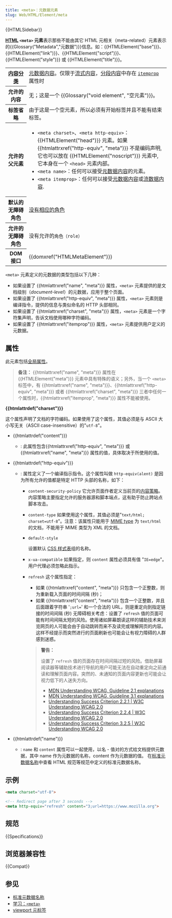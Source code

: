 ```yaml
---
title: <meta>：元数据元素
slug: Web/HTML/Element/meta
---
```


{{HTMLSidebar}}

**[HTML](/zh-CN/docs/Web/HTML) `<meta>` 元素**表示那些不能由其它 HTML 元相关（meta-related）元素表示的{{Glossary("Metadata","元数据")}}信息。如：{{HTMLElement("base")}}、{{HTMLElement("link")}}、{{HTMLElement("script")}}、{{HTMLElement("style")}} 或 {{HTMLElement("title")}}。

<table class="properties">
  <tbody>
    <tr>
      <th>
        <a href="/zh-CN/docs/Web/Guide/HTML/Content_categories"
          >内容分类</a
        >
      </th>
      <td>
        <a href="/zh-CN/docs/Web/Guide/HTML/Content_categories#元数据内容"
          >元数据内容</a
        >。仅限于<a href="/zh-CN/docs/Web/Guide/HTML/Content_categories#流式内容"
          >流式内容</a
        >，<a href="/zh-CN/docs/Web/Guide/HTML/Content_categories#分段内容"
          >分段内容</a
        >中存在 <a href="/zh-CN/docs/Web/HTML/Global_attributes/itemprop"><code>itemprop</code></a> 属性时
      </td>
    </tr>
    <tr>
      <th>允许的内容</th>
      <td>无；这是一个 {{Glossary("void element", "空元素")}}。</td>
    </tr>
    <tr>
      <th>标签省略</th>
      <td>
        由于这是一个空元素，所以必须有开始标签并且不能有结束标签。
      </td>
    </tr>
    <tr>
      <th>允许的父元素</th>
      <td>
        <ul>
          <li>
            <code>&#x3C;meta charset></code>、<code
            >&#x3C;meta http-equiv></code>：{{HTMLElement("head")}} 元素。如果
            {{htmlattrxref("http-equiv", "meta")}} 不是编码声明, 它也可以放在
            {{HTMLElement("noscript")}} 元素中, 它本身在一个
            <code>&#x3C;head></code> 元素内部。
          </li>
          <li>
            <code>&#x3C;meta name></code>：任何可以接受<a
              href="/zh-CN/docs/Web/Guide/HTML/Content_categories#元数据内容"
              >元数据内容</a
            >的元素。
          </li>
          <li>
            <code>&#x3C;meta itemprop></code>：任何可以接受<a
              href="/zh-CN/docs/Web/Guide/HTML/Content_categories#元数据内容"
              >元数据内容</a
            >或<a href="/zh-CN/docs/Web/Guide/HTML/Content_categories#flow_content"
              >流数据内容</a
            >.
          </li>
        </ul>
      </td>
    </tr>
    <tr>
      <th scope="row">默认的无障碍角色</th>
      <td>
        <a href="https://www.w3.org/TR/html-aria/#dfn-no-corresponding-role"
          >没有相应的角色</a
        >
      </td>
    </tr>
    <tr>
      <th scope="row">允许的无障碍角色</th>
      <td>没有允许的<code>角色（role）</code></td>
    </tr>
    <tr>
      <th>DOM 接口</th>
      <td>{{domxref("HTMLMetaElement")}}</td>
    </tr>
  </tbody>
</table>

`<meta>` 元素定义的元数据的类型包括以下几种：

- 如果设置了 {{htmlattrxref("name", "meta")}} 属性，`<meta>` 元素提供的是文档级别（_document-level_）的元数据，应用于整个页面。
- 如果设置了 {{htmlattrxref("http-equiv", "meta")}} 属性，`<meta>` 元素则是编译指令，提供的信息与类似命名的 HTTP 头部相同。
- 如果设置了 {{htmlattrxref("charset", "meta")}} 属性，`<meta>` 元素是一个字符集声明，告诉文档使用哪种字符编码。
- 如果设置了 {{htmlattrxref("itemprop")}} 属性，`<meta>` 元素提供用户定义的元数据。

## 属性

此元素包括[全局属性](/zh-CN/docs/Web/HTML/Global_attributes)。

> **备注：** {{htmlattrxref("name", "meta")}} 属性在 {{HTMLElement("meta")}} 元素中具有特殊的语义；另外，当一个 `<meta>` 标签中，有 {{htmlattrxref("name", "meta")}}、{{htmlattrxref("http-equiv", "meta")}} 或者 {{htmlattrxref("charset", "meta")}} 三者中任何一个属性时，{{htmlattrxref("itemprop", "meta")}} 属性不能被使用。

**{{htmlattrdef("charset")}}**

这个属性声明了文档的字符编码。如果使用了这个属性，其值必须是与 ASCII 大小写无关（ASCII case-insensitive）的"`utf-8`"。

- {{htmlattrdef("content")}}
  - : 此属性包含{{htmlattrxref("http-equiv", "meta")}} 或{{htmlattrxref("name", "meta")}} 属性的值，具体取决于所使用的值。
- {{htmlattrdef("http-equiv")}}

  - : 属性定义了一个编译指示指令。这个属性叫做 `http-equiv(alent)` 是因为所有允许的值都是特定 HTTP 头部的名称，如下：

    - `content-security-policy`
      它允许页面作者定义当前页的[内容策略](/zh-CN/docs/Web/Security/CSP/CSP_policy_directives)。内容策略主要指定允许的服务器源和脚本端点，这有助于防止跨站点脚本攻击。

    - `content-type`
      如果使用这个属性，其值必须是"`text/html; charset=utf-8`"。注意：该属性只能用于 [MIME type](/zh-CN/docs/Web/HTTP/Basics_of_HTTP/MIME_types) 为 `text/html` 的文档，不能用于 MIME 类型为 XML 的文档。
    - `default-style`

      设置默认 [CSS 样式表](/zh-CN/docs/Web/CSS)组的名称。

    - `x-ua-compatible`
      如果指定，则 `content` 属性必须具有值 "`IE=edge`"。用户代理必须忽略此指示。
    - `refresh`
      这个属性指定：

      - 如果 {{htmlattrxref("content", "meta")}} 只包含一个正整数，则为重新载入页面的时间间隔 (秒)；
      - 如果 {{htmlattrxref("content", "meta")}} 包含一个正整数，并且后面跟着字符串 '`;url=`' 和一个合法的 URL，则是重定向到指定链接的时间间隔 (秒) 无障碍相关考虑：设置了 `refresh` 值的页面可能有时间间隔太短的风险。使用诸如屏幕朗读这样的辅助技术来浏览网页的人可能会由于自动跳转而来不及读完或理解网页的内容。这样不经提示而突然进行的页面刷新也可能会让有视力障碍的人群感到迷惑。

      > **警告：**
      >
      > 设置了 `refresh` 值的页面存在时间间隔过短的风险。借助屏幕阅读器等辅助技术进行导航的用户可能无法在自动重定向之前通读和理解页面内容。突然的、未通知的页面内容更新也可能会让视力低下的人迷失方向。
      >
      > - [MDN Understanding WCAG, Guideline 2.1 explanations](/zh-CN/docs/Web/Accessibility/Understanding_WCAG/Operable#guideline_2.2_—_enough_time_provide_users_enough_time_to_read_and_use_content)
      > - [MDN Understanding WCAG, Guideline 3.1 explanations](/zh-CN/docs/Web/Accessibility/Understanding_WCAG/Understandable#guideline_3.2_—_predictable_make_web_pages_appear_and_operate_in_predictable_ways)
      > - [Understanding Success Criterion 2.2.1 | W3C Understanding WCAG 2.0](https://www.w3.org/TR/UNDERSTANDING-WCAG20/time-limits-required-behaviors.html)
      > - [Understanding Success Criterion 2.2.4 | W3C Understanding WCAG 2.0](https://www.w3.org/TR/UNDERSTANDING-WCAG20/time-limits-postponed.html)
      > - [Understanding Success Criterion 3.2.5 | W3C Understanding WCAG 2.0](https://www.w3.org/TR/UNDERSTANDING-WCAG20/consistent-behavior-no-extreme-changes-context.html)

- {{htmlattrdef("name")}}
  - : `name` 和 `content` 属性可以一起使用，以名 - 值对的方式给文档提供元数据，其中 name 作为元数据的名称，content 作为元数据的值。
    在[标准元数据名称](/zh-CN/docs/Web/HTML/Element/meta/name)中查看 HTML 规范等规范中定义的标准元数据名称。

## 示例

```html
<meta charset="utf-8">

<!-- Redirect page after 3 seconds -->
<meta http-equiv="refresh" content="3;url=https://www.mozilla.org">
```

## 规范

{{Specifications}}

## 浏览器兼容性

{{Compat}}

## 参见

- [标准元数据名称](/zh-CN/docs/Web/HTML/Element/meta/name)
- [学习：`<meta>`](/zh-CN/docs/Learn/HTML/Introduction_to_HTML/The_head_metadata_in_HTML#metadata_the_meta_element)
- [viewport 元标签](/zh-CN/docs/Web/HTML/Viewport_meta_tag)
